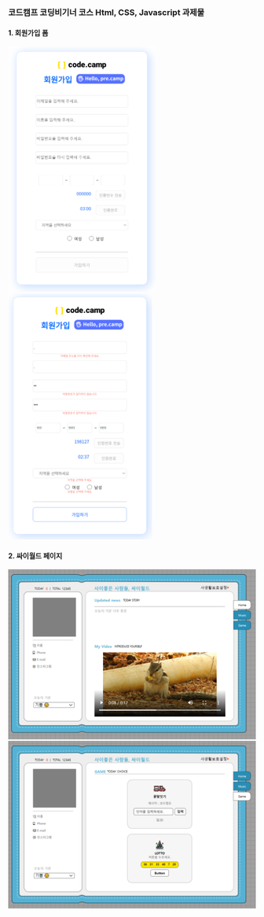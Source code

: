 ### 코드캠프 코딩비기너 코스 Html, CSS, Javascript 과제물



#### 1. 회원가입 폼

<img src="./signup_page.PNG" alt="signup_page" style="height:500px;" /><img src="./signup_page2.PNG" alt="signup_page2" style="height:500px;" />



#### 2. 싸이월드 페이지

<img src="./cyworld_page.PNG" alt="cyworld_page" style="width:600px;" /><img src="./cyworld_page2.PNG" alt="cyworld_page2" style="width:600px;" />
